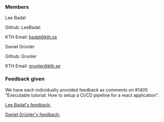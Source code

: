 ### Members 

Lee Badal

Github: LeeBadal

KTH Email: badal@kth.se

Daniel Grünler

Github: Grunler

KTH Email: grunler@kth.se

### Feedback given

We have each individually provided feedback as comments on #1405 "Executable tutorial: How to setup a CI/CD pipeline for a react application". 

[Lee Badal's feedback:](https://github.com/KTH/devops-course/pull/1405#issuecomment-828444657)

[Daniel Grünler's feedback:](https://github.com/KTH/devops-course/pull/1405#issuecomment-828541829)

